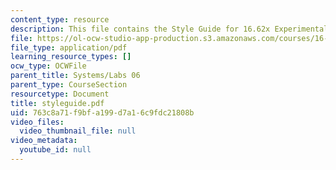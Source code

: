 ```yaml
---
content_type: resource
description: This file contains the Style Guide for 16.62x Experimental Projects.
file: https://ol-ocw-studio-app-production.s3.amazonaws.com/courses/16-01-unified-engineering-i-ii-iii-iv-fall-2005-spring-2006/763c8a71f9bfa199d7a16c9fdc21808b_styleguide.pdf
file_type: application/pdf
learning_resource_types: []
ocw_type: OCWFile
parent_title: Systems/Labs 06
parent_type: CourseSection
resourcetype: Document
title: styleguide.pdf
uid: 763c8a71-f9bf-a199-d7a1-6c9fdc21808b
video_files:
  video_thumbnail_file: null
video_metadata:
  youtube_id: null
---
```

